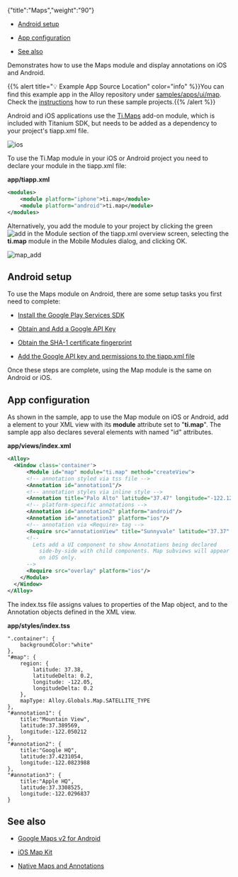 {"title":"Maps","weight":"90"}

* [Android setup](#android-setup)

* [App configuration](#app-configuration)

* [See also](#see-also)

Demonstrates how to use the Maps module and display annotations on iOS and Android.

{{% alert title="💡 Example App Source Location" color="info" %}}You can find this example app in the Alloy repository under [samples/apps/ui/map](https://github.com/appcelerator/alloy/tree/master/samples/apps/ui). Check the [instructions](/docs/appc/Alloy_Framework/Alloy_Guide/Alloy_Test_Apps/) how to run these sample projects.{{% /alert %}}

Android and iOS applications use the [Ti.Maps](#!/api/Modules.Map) add-on module, which is included with Titanium SDK, but needs to be added as a dependency to your project's tiapp.xml file.

![ios](/Images/appc/download/attachments/41845752/ios.png)

To use the Ti.Map module in your iOS or Android project you need to declare your module in the tiapp.xml file:

**app/tiapp.xml**

```xml
<modules>
    <module platform="iphone">ti.map</module>
    <module platform="android">ti.map</module>
</modules>
```

Alternatively, you add the module to your project by clicking the green ![add](/Images/appc/s/en_GB/5637/e1ef10868e8fe2f234a1a0b171b01cde1d9717c4.31/_/images/icons/emoticons/add.png) in the Module section of the tiapp.xml overview screen, selecting the **ti.map** module in the Mobile Modules dialog, and clicking OK.

![map_add](/Images/appc/download/attachments/41845752/map_add.png)

## Android setup

To use the Maps module on Android, there are some setup tasks you first need to complete:

* [Install the Google Play Services SDK](/docs/appc/Titanium_SDK/Titanium_SDK_How-tos/Location_Services/Google_Maps_v2_for_Android/#install-the-google-play-services-sdk)

* [Obtain and Add a Google API Key](/docs/appc/Titanium_SDK/Titanium_SDK_How-tos/Location_Services/Google_Maps_v2_for_Android/#obtain-and-add-a-google-api-key)

* [Obtain the SHA-1 certificate fingerprint](/docs/appc/Titanium_SDK/Titanium_SDK_How-tos/Location_Services/Google_Maps_v2_for_Android/#obtain-the-sha-1-certificate-fingerprint)

* [Add the Google API key and permissions to the tiapp.xml file](/docs/appc/Titanium_SDK/Titanium_SDK_How-tos/Location_Services/Google_Maps_v2_for_Android/#add-the-google-api-key-and-permissions-to-the-tiapp.xml-file)

Once these steps are complete, using the Map module is the same on Android or iOS.

## App configuration

As shown in the sample, app to use the Map module on iOS or Android, add a <Module/> element to your XML view with its **module** attribute set to "**ti.map**". The sample app also declares several <Annotation/> elements with named "id" attributes.

**app/views/index.xml**

```xml
<Alloy>
  <Window class='container'>
      <Module id="map" module="ti.map" method="createView">
      <!-- annotation styled via tss file -->
      <Annotation id="annotation1"/>
      <!-- annotation styles via inline style -->
      <Annotation title="Palo Alto" latitude="37.47" longitude="-122.12"/>
      <!-- platform-specific annotations -->
      <Annotation id="annotation2" platform="android"/>
      <Annotation id="annotation3" platform="ios"/>
      <!-- annotation via <Require> tag -->
      <Require src="annotationView" title="Sunnyvale" latitude="37.37" longitude="-122.03"/>
      <!--
        Lets add a UI component to show Annotations being declared
          side-by-side with child components. Map subviews will appear
          on iOS only.
      -->
      <Require src="overlay" platform="ios"/>
    </Module>
  </Window>
</Alloy>
```

The index.tss file assigns values to properties of the Map object, and to the Annotation objects defined in the XML view.

**app/styles/index.tss**

```
".container": {
    backgroundColor:"white"
},
"#map": {
    region: {
        latitude: 37.38,
        latitudeDelta: 0.2,
        longitude: -122.05,
        longitudeDelta: 0.2
    },
    mapType: Alloy.Globals.Map.SATELLITE_TYPE
},
"#annotation1": {
    title:"Mountain View",
    latitude:37.389569,
    longitude:-122.050212
},
"#annotation2": {
    title:"Google HQ",
    latitude:37.4231054,
    longitude:-122.0823988
},
"#annotation3": {
    title:"Apple HQ",
    latitude:37.3308525,
    longitude:-122.0296837
}
```

## See also

* [Google Maps v2 for Android](/docs/appc/Titanium_SDK/Titanium_SDK_How-tos/Location_Services/Google_Maps_v2_for_Android/)

* [iOS Map Kit](/docs/appc/Titanium_SDK/Titanium_SDK_How-tos/Location_Services/iOS_Map_Kit/)

* [Native Maps and Annotations](/docs/appc/Titanium_SDK/Titanium_SDK_How-tos/Location_Services/Native_Maps_and_Annotations/)
